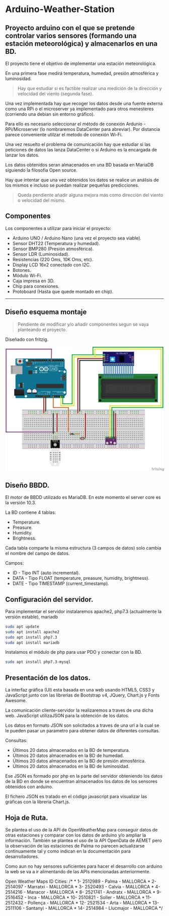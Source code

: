 # Arduino-Weather-Station
Proyecto arduino con el que se pretende controlar varios sensores (formando una estación meteorológica) y almacenarlos en una BD.
---

El proyecto tiene el objetivo de implementar una estación meteorológica. 

En una primera fase medirá temperatura, humedad, presión atmosférica y luminosidad. 

> Hay que estudiar si es factible realizar una medición de la dirección y velocidad del viento (segunda fase). 

Una vez implementada hay que recoger los datos desde una fuente externa como una RPi o el microserver ya implementado para otros menesteres (corriendo una debian sin entorno gráfico). 

Para ello es necesario seleccionar el método de conexión Ardunio - RPi/Microserver (lo nombraremos DataCenter para abreviar). Por distancia parece conveniente utilzar el metodo de conexión Wi-Fi.

Una vez resuelto el problema de comunicación hay que estudiar si las peticiones de datos las lanza DataCenter o si Arduino es la encargada de lanzar los datos.

Los datos obtenidos seran almacenados en una BD basada en MariaDB siguiendo la filosofia Open source.

Hay que intentar que una vez obtenidos los datos se realice un análisis de los mismos e incluso se puedan realizar pequeñas predicciones.

> Queda pendiente añadir alguna mejora más como dirección del viento o velocidad del mismo.

## Componentes

Los componentes a utilizar para iniciar el proyecto:

* Arduino UNO / Arduino Nano (una vez el proyecto sea viable).
* Sensor DHT22 (Temperatura y humedad).
* Sensor BMP280 (Presión atmosférica).
* Sensor LDR (Luminosidad).
* Resistencias (220 Oms, 10K Oms, etc).
* Display LCD 16x2 conectado con I2C.
* Botones.
* Módulo Wi-Fi.
* Caja impresa en 3D.
* Chip para conexiones.
* Protoboard (Hasta que quede montado en chip).

---

## Diseño esquema montaje

> Pendiente de modificar y/o añadir componentes segun se vaya planteando el proyecto.

Diseñado con fritzig.

![Imagen de idea_inicial](docs/img/arduino-weather-station_bb.png)

## Diseño BBDD.

El motor de BBDD utilizado es MariaDB. En este momento el server core es la versión 10.3.

La BD contiene 4 tablas:

* Temperature.
* Preasure.
* Humidity.
* Brightness.

Cada tabla comparte la misma estructura (3 campos de datos)  solo cambia el nombre del campo de datos.

Campos:

* ID - Tipo INT (auto incremental).
* DATA - Tipo FLOAT (temperature, preasure, humidity, brightness).
* DATE - Tipo TIMESTAMP (current_timestamp).

## Configuración del servidor.

Para implementar el servidor instalaremos apache2, php7.3 (actualmente la versión estable), mariadb
```bash
sudo apt update
sudo apt install apache2
sudo apt install php7.3
sudo apt install mariadb
```

Instalamos el módulo de php para usar PDO y conectar con la BD.
```bash
sudo apt install php7.3-mysql
```
## Presentación de los datos.

La interfaz gráfica (UI) esta basada en una web usando HTML5, CSS3 y JavaScript junto con las librerias de Bootstrap v4, JQuery, Chart.js y Fonts Awesome.

La comunicación cliente-servidor la realizaremos a traves de una dicha web. JavaScript utilizaJSON para la obtención de los datos. 

Los datos en formato JSON son solicitados a traves de una url a la cual se le pueden pasar un parametro para obtener datos de diferentes consultas.

Consultas:

* Últimos 20 datos almacenados en la BD de temperatura.
* Últimos 20 datos almacenados en la BD de humedad.
* Últimos 20 datos almacenados en la BD de presión atmosférica.
* Últimos 20 datos almacenados en la BD de luminosidad.

Ese JSON es formado por php en la parte del servidor obteniendo los datos de la BD en donde se encuentran almacenados los datos de los sensores obtenidos con arduino.  

El fichero JSON es tratado en el código javascript para visualizar las gráficas con la libreria Chart.js.

## Hoja de Ruta.

Se plantea el uso de la API de OpenWeatherMap para conseguir datos de otras estaciones y comparar con los datos de arduino y/o ampliar la información.
También se plantea el uso de la API OpenData de AEMET pero la observación de las estaciones de Palma no parecen actualizarse continuamente tal y como indican en la documentación para desarrolladores.

Como aun no hay sensores suficientes para hacer el desarrollo con arduino la web se va a ir alimentando de las APIs mencionadas anteriormente.

Open Weather Maps ID Cities:
/*
	 * 1- 2512989 - Palma - MALLORCA
	 * 2- 2514097 - Marratxi - MALLORCA
	 * 3- 2520493 - Calvia - MALLORCA
	 * 4- 2514216 - Manacor - MALLORCA
	 * 8- 2521741 - Andratx - MALLORCA
	 * 9- 2516452 - Inca - MALLORCA
	 * 10- 2510821 - Soller - MALLORCA
	 * 11- 2512432 - Pollença - MALLORCA
	 * 12- 2521534 - Arta - MALLORCA
	 * 13- 2511106 - Santanyi - MALLORCA
	 * 14- 2514984 - Llucmajor - MALLORCA
	 */